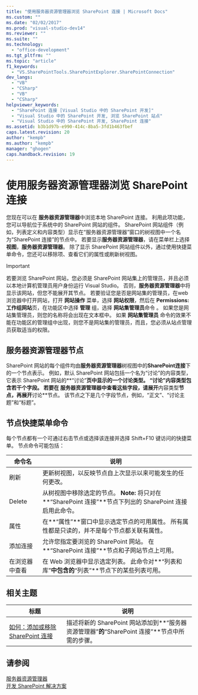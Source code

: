 ```yaml
---
title: "使用服务器资源管理器浏览 SharePoint 连接 | Microsoft Docs"
ms.custom: ""
ms.date: "02/02/2017"
ms.prod: "visual-studio-dev14"
ms.reviewer: ""
ms.suite: ""
ms.technology: 
  - "office-development"
ms.tgt_pltfrm: ""
ms.topic: "article"
f1_keywords: 
  - "VS.SharePointTools.SharePointExplorer.SharePointConnection"
dev_langs: 
  - "VB"
  - "CSharp"
  - "VB"
  - "CSharp"
helpviewer_keywords: 
  - "SharePoint 连接 [Visual Studio 中的 SharePoint 开发]"
  - "Visual Studio 中的 SharePoint 开发, 浏览 SharePoint 站点"
  - "Visual Studio 中的 SharePoint 开发, SharePoint 连接"
ms.assetid: b3b1d97b-e990-414c-8ba5-3fd1b463fbef
caps.latest.revision: 20
author: "kempb"
ms.author: "kempb"
manager: "ghogen"
caps.handback.revision: 19
---
```

# 使用服务器资源管理器浏览 SharePoint 连接
  您现在可以在 **服务器资源管理器**中浏览本地 SharePoint 连接。  利用此项功能，您可以导航位于系统中的 SharePoint 网站的组件。  SharePoint 网站组件（例如，列表定义和内容类型）显示在“服务器资源管理器”窗口的树视图中一个名为“SharePoint 连接”的节点中。  若要显示**服务器资源管理器**，请在菜单栏上选择**视图**，**服务器资源管理器**。  除了显示 SharePoint 网站组件以外，通过使用快捷菜单命令，您还可以移除项、查看它们的属性或刷新树视图。  
  
> [!IMPORTANT]  
>  若要浏览 SharePoint 网站，您必须是 SharePoint 网站集上的管理员，并且必须以本地计算机管理员用户身份运行 Visual Studio。  否则，**服务器资源管理器**中将显示该网站，但您不能展开其节点。  若要验证您是否是网站集的管理员，在web浏览器中打开网站，打开 **网站操作** 菜单，选择 **网站权限**，然后在 **Permissions:工作组网站**页，在功能区中选择 **管理** 组，选择 **网站集管理员**命令 。  如果您是网站集管理员，则您的名称将会出现在文本框中。  如果 **网站集管理员** 命令的效果不能在功能区的管理组中出现，则您不是网站集的管理员，而且，您必须从站点管理员获取适当的权限。  
  
## 服务器资源管理器节点  
 SharePoint 网站的每个组件均由**服务器资源管理器**树视图中的**SharePoint连接**下的一个节点表示。  例如，默认 SharePoint 网站包括一个名为“讨论”的内容类型，它表示 SharePoint 网站的**“讨论”**页中显示的一个讨论类型。  “讨论”内容类型包含若干个字段。  若要在 **服务器资源管理器**中查看这些字段，请展开**内容类型**节点，再展开**讨论**节点。  该节点之下是几个字段节点，例如，“正文”、“讨论主题”和“标题”。  
  
## 节点快捷菜单命令  
 每个节点都有一个可通过右击节点或选择该连接并选择 Shift\+F10 键访问的快捷菜单。  节点命令可能包括：  
  
|命令名|说明|  
|---------|--------|  
|刷新|更新树视图，以反映节点自上次显示以来可能发生的任何更改。|  
|Delete|从树视图中移除选定的节点。 **Note:**  将只对在**“SharePoint 连接”**节点下列出的 SharePoint 连接启用此命令。|  
|属性|在**“属性”**窗口中显示选定节点的可用属性。  所有属性都是只读的，并不是每个节点都关联有属性。|  
|添加连接|允许您指定要浏览的 SharePoint 网站。  在**“SharePoint 连接”**节点和子网站节点上可用。|  
|在浏览器中查看|在 Web 浏览器中显示选定列表。  此命令对**“列表和库”**中包含的**“列表”**节点下的某些列表可用。|  
  
## 相关主题  
  
|标题|说明|  
|--------|--------|  
|[如何：添加或移除 SharePoint 连接](../sharepoint/how-to-add-or-remove-sharepoint-connections.md)|描述将新的 SharePoint 网站添加到**“服务器资源管理器”**的**“SharePoint 连接”**节点中所需的步骤。|  
  
## 请参阅  
 [服务器资源管理器](../Topic/Server%20Explorer.md)   
 [开发 SharePoint 解决方案](../sharepoint/developing-sharepoint-solutions.md)  
  
  